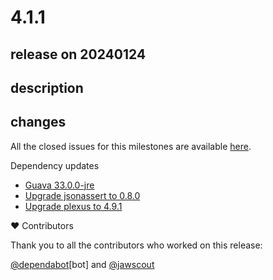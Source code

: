 # 4.1.1

## release on 20240124

## description

## changes

All the closed issues for this milestones are available <a href="https://github.com/spring-cloud/spring-cloud-contract/milestone/110?closed=1">here</a>.

Dependency updates

* <a href="https://github.com/spring-cloud/spring-cloud-contract/issues/2082" data-hovercard-type="issue" data-hovercard-url="/spring-cloud/spring-cloud-contract/issues/2082/hovercard">Guava 33.0.0-jre</a>
* <a href="https://github.com/spring-cloud/spring-cloud-contract/issues/2088" data-hovercard-type="issue" data-hovercard-url="/spring-cloud/spring-cloud-contract/issues/2088/hovercard">Upgrade jsonassert to 0.8.0</a>
* <a href="https://github.com/spring-cloud/spring-cloud-contract/issues/2089" data-hovercard-type="issue" data-hovercard-url="/spring-cloud/spring-cloud-contract/issues/2089/hovercard">Upgrade plexus to 4.9.1</a>

❤️ Contributors

Thank you to all the contributors who worked on this release:

<a class="user-mention notranslate" data-hovercard-type="organization" data-hovercard-url="/orgs/dependabot/hovercard" data-octo-click="hovercard-link-click" data-octo-dimensions="link_type:self" href="https://github.com/dependabot">@dependabot</a>[bot] and <a class="user-mention notranslate" data-hovercard-type="user" data-hovercard-url="/users/jawscout/hovercard" data-octo-click="hovercard-link-click" data-octo-dimensions="link_type:self" href="https://github.com/jawscout">@jawscout</a>

